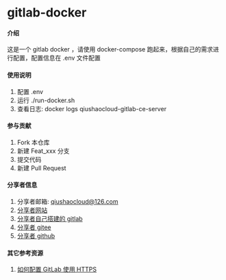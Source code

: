 # gitlab-docker

#### 介绍
这是一个 gitlab docker ，请使用 docker-compose 跑起来，根据自己的需求进行配置，配置信息在 .env 文件配置

#### 使用说明

1.  配置 .env
2.  运行 ./run-docker.sh
3.  查看日志: docker logs qiushaocloud-gitlab-ce-server

#### 参与贡献

1.  Fork 本仓库
2.  新建 Feat_xxx 分支
3.  提交代码
4.  新建 Pull Request


#### 分享者信息

1. 分享者邮箱: qiushaocloud@126.com
2. [分享者网站](https://www.qiushaocloud.top)
3. [分享者自己搭建的 gitlab](https://www.qiushaocloud.top/gitlab/qiushaocloud) 
3. [分享者 gitee](https://gitee.com/qiushaocloud/dashboard/projects) 
3. [分享者 github](https://github.com/qiushaocloud?tab=repositories) 


#### 其它参考资源
1. [如何配置 GitLab 使用 HTTPS](reference-gitlab_https_docker_compose.md)